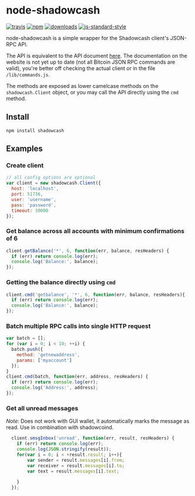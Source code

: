 # node-shadowcash
[![travis][travis-image]][travis-url]
[![npm][npm-image]][npm-url]
[![downloads][downloads-image]][downloads-url]
[![js-standard-style][standard-image]][standard-url]

[travis-image]: https://travis-ci.org/kewde/node-shadowcash.svg?branch=master
[travis-url]: https://travis-ci.org/kewde/node-shadowcash

[npm-image]: https://img.shields.io/npm/v/shadowcash.svg?style=flat
[npm-url]: https://npmjs.org/package/shadowcash

[downloads-image]: https://img.shields.io/npm/dm/shadowcash.svg?style=flat
[downloads-url]: https://npmjs.org/package/shadowcash

[standard-image]: https://img.shields.io/badge/code%20style-standard-brightgreen.svg?style=flat
[standard-url]: http://standardjs.com

node-shadowcash is a simple wrapper for the Shadowcash client's JSON-RPC API.


The API is equivalent to the API document [here](https://doc.shadowproject.io/#json-rpc-api-reference).
The documentation on the website is not yet up to date (not all Bitcoin JSON RPC commands are valid), you're better off checking the actual client or in the file `/lib/commands.js`.


The methods are exposed as lower camelcase methods on the `shadowcash.Client`
object, or you may call the API directly using the `cmd` method.

## Install

`npm install shadowcash`

## Examples

### Create client
```js
// all config options are optional
var client = new shadowcash.Client({
  host: 'localhost',
  port: 51736,
  user: 'username',
  pass: 'password',
  timeout: 30000
});
```

### Get balance across all accounts with minimum confirmations of 6

```js
client.getBalance('*', 6, function(err, balance, resHeaders) {
  if (err) return console.log(err);
  console.log('Balance:', balance);
});
```
### Getting the balance directly using `cmd`

```js
client.cmd('getbalance', '*', 6, function(err, balance, resHeaders){
  if (err) return console.log(err);
  console.log('Balance:', balance);
});
```

### Batch multiple RPC calls into single HTTP request

```js
var batch = [];
for (var i = 0; i < 10; ++i) {
  batch.push({
    method: 'getnewaddress',
    params: ['myaccount']
  });
}
client.cmd(batch, function(err, address, resHeaders) {
  if (err) return console.log(err);
  console.log('Address:', address);
});
```

### Get all unread messages
*Note:* Does not work with GUI wallet, it automatically marks the message as read. Use in combination with shadowcoind.
```js
  client.smsgInbox('unread', function(err, result, resHeaders) {
    if (err) return console.log(err);
    console.log(JSON.stringify(result));
    for(var i = 0; i < +result.result; i++){
        var sender = result.messages[i].from;
        var receiver = result.messages[i].to;
        var text = result.messages[i].text;
    
    }
  });
```
